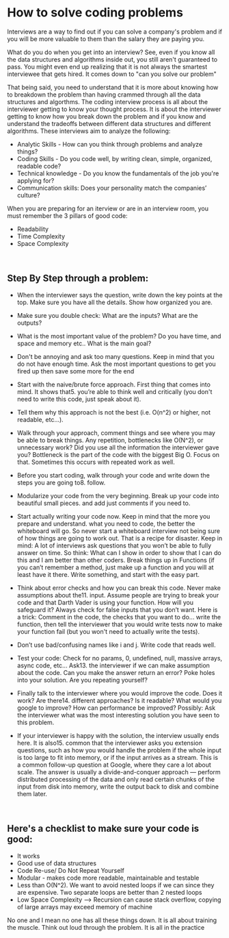 <br><br>

# How to solve coding problems
Interviews are a way to find out if you can solve a company's problem and if you will be more valuable to them than the salary they are paying you.

What do you do when you get into an interview? See, even if you know all the data structures and algorithms inside out, you still aren't guaranteed to pass. You might even end up realizing that it is not always the smartest interviewee that gets hired. It comes down to "can you solve our problem"

That being said, you need to understand that it is more about knowing how to breakdown the problem than having crammed through all the data structures and algorthms. The coding interview process is all about the interviewer getting to know your thought process. It is about the interviewer getting to know how you break down the problem and if you know and understand the tradeoffs between different data structures and different algorithms. These interviews aim to analyze the following: 
- Analytic Skills - How can you think through problems and analyze things?
- Coding Skills - Do you code well, by writing clean, simple, organized, readable code?
- Technical knowledge - Do you know the fundamentals of the job you're applying for?
- Communication skills: Does your personality match the companies’ culture?


When you are preparing for an iterview or are in an interview room, you must remember the 3 pillars of good code:
- Readability 
- Time Complexity
- Space Complexity

<br>

## Step By Step through a problem:
- When the interviewer says the question, write down the key points at the top. Make sure you have all the details. Show how organized you are.

- Make sure you double check: What are the inputs? What are the outputs?

- What is the most important value of the problem? Do you have time, and space and memory
etc.. What is the main goal?

- Don't be annoying and ask too many questions. Keep in mind that you do not have enough time. Ask the most important questions to get you fired up then save some more for the end

- Start with the naive/brute force approach. First thing that comes into mind. It shows that5.
you’re able to think well and critically (you don't need to write this code, just speak about it).

- Tell them why this approach is not the best (i.e. O(n^2) or higher, not readable, etc...).

- Walk through your approach, comment things and see where you may be able to break things.
Any repetition, bottlenecks like O(N^2), or unnecessary work? Did you use all the information
the interviewer gave you? Bottleneck is the part of the code with the biggest Big O. Focus on
that. Sometimes this occurs with repeated work as well.

- Before you start coding, walk through your code and write down the steps you are going to8.
follow.

- Modularize your code from the very beginning. Break up your code into beautiful small pieces.
and add just comments if you need to.

- Start actually writing your code now. Keep in mind that the more you prepare and understand.
what you need to code, the better the whiteboard will go. So never start a whiteboard
interview not being sure of how things are going to work out. That is a recipe for disaster.
Keep in mind: A lot of interviews ask questions that you won’t be able to fully answer on time.
So think: What can I show in order to show that I can do this and I am better than other
coders. Break things up in Functions (if you can’t remember a method, just make up a function
and you will at least have it there. Write something, and start with the easy part.

- Think about error checks and how you can break this code. Never make assumptions about the11.
input. Assume people are trying to break your code and that Darth Vader is using your
function. How will you safeguard it? Always check for false inputs that you don’t want. Here is
a trick: Comment in the code, the checks that you want to do... write the function, then tell the
interviewer that you would write tests now to make your function fail (but you won't need to
actually write the tests).

- Don’t use bad/confusing names like i and j. Write code that reads well.

- Test your code: Check for no params, 0, undefined, null, massive arrays, async code, etc... Ask13.
the interviewer if we can make assumption about the code. Can you make the answer return
an error? Poke holes into your solution. Are you repeating yourself?

- Finally talk to the interviewer where you would improve the code. Does it work? Are there14.
different approaches? Is it readable? What would you google to improve? How can
performance be improved? Possibly: Ask the interviewer what was the most interesting
solution you have seen to this problem.

- If your interviewer is happy with the solution, the interview usually ends here. It is also15.
common that the interviewer asks you extension questions, such as how you would handle the
problem if the whole input is too large to fit into memory, or if the input arrives as a stream.
This is a common follow-up question at Google, where they care a lot about scale. The answer
is usually a divide-and-conquer approach — perform distributed processing of the data and only
read certain chunks of the input from disk into memory, write the output back to disk and
combine them later.

<br>

## Here's a checklist to make sure your code is good:
- It works
- Good use of data structures
- Code Re-use/ Do Not Repeat Yourself
- Modular - makes code more readable, maintainable and testable
- Less than O(N^2). We want to avoid nested loops if we can since they are expensive. Two
separate loops are better than 2 nested loops
- Low Space Complexity --> Recursion can cause stack overflow, copying of large arrays may
exceed memory of machine

No one and I mean no one has all these things down. It is all about training the muscle. Think out loud through the problem. It is all in the practice
